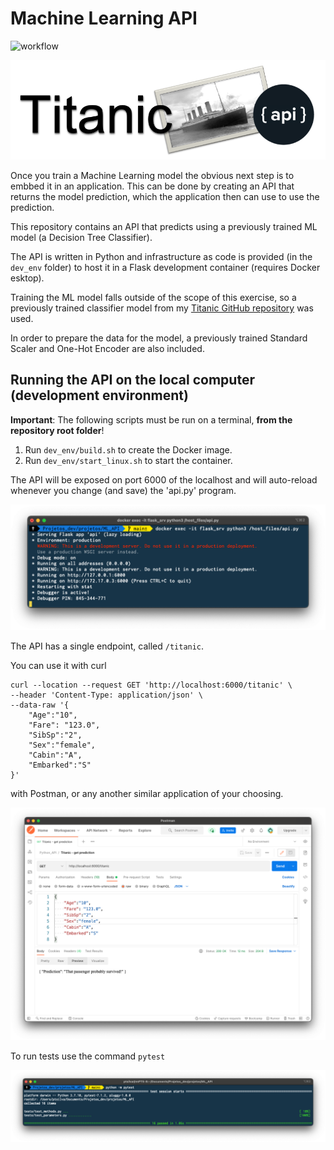 # Machine Learning API

![workflow](https://github.com/ptavaressilva/ML_API/actions/workflows/ML_API.yml/badge.svg)

![Titanic API](img/0.03.png)

Once you train a Machine Learning model the obvious next step is to embbed it in an application. This can be done by creating an API that returns the model prediction, which the application then can use to use the prediction.

This repository contains an API that predicts using a previously trained ML model (a Decision Tree Classifier).

The API is written in Python and infrastructure as code is provided (in the `dev_env` folder) to host it in a Flask development container (requires Docker esktop).

Training the ML model falls outside of the scope of this exercise, so a previously trained classifier model from my [Titanic GitHub repository](https://github.com/ptavaressilva/titanic) was used.

In order to prepare the data for the model, a previously trained Standard Scaler and One-Hot Encoder are also included.

## Running the API on the local computer (development environment)

**Important**: The following scripts must be run on a terminal, **from the repository root folder**!

1. Run `dev_env/build.sh` to create the Docker image.
2. Run `dev_env/start_linux.sh` to start the container.

The API will be exposed on port 6000 of the localhost and will auto-reload whenever you change (and save) the 'api.py' program.

![Flask server running](img/0.02.png)

The API has a single endpoint, called `/titanic`.

You can use it with curl

```shell
curl --location --request GET 'http://localhost:6000/titanic' \
--header 'Content-Type: application/json' \
--data-raw '{
    "Age":"10",
    "Fare": "123.0",
    "SibSp":"2",
    "Sex":"female",
    "Cabin":"A",
    "Embarked":"S"
}'
```

with Postman, or any another similar application of your choosing.

![GET on endpoint /titanic](img/1.01.png)

To run tests use the command `pytest`

![Running tests](img/1.02.png)
